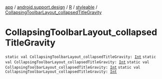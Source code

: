 [app](../../../index.md) / [android.support.design](../../index.md) / [R](../index.md) / [styleable](index.md) / [CollapsingToolbarLayout_collapsedTitleGravity](.)

# CollapsingToolbarLayout_collapsedTitleGravity

`static val CollapsingToolbarLayout_collapsedTitleGravity: `[`Int`](https://kotlinlang.org/api/latest/jvm/stdlib/kotlin/-int/index.html)
`static val CollapsingToolbarLayout_collapsedTitleGravity: `[`Int`](https://kotlinlang.org/api/latest/jvm/stdlib/kotlin/-int/index.html)
`static val CollapsingToolbarLayout_collapsedTitleGravity: `[`Int`](https://kotlinlang.org/api/latest/jvm/stdlib/kotlin/-int/index.html)
`static val CollapsingToolbarLayout_collapsedTitleGravity: `[`Int`](https://kotlinlang.org/api/latest/jvm/stdlib/kotlin/-int/index.html)